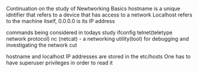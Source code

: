 Continuation on the study of Newtworking Basics
hostname  is a unique idntifier that refers to a device that has access to a network
Localhost refers to the machine itself, 0.0.0.0 is its IP address

commands being considered in todays study
ifconfig 
telnet(teletype network protocol)
nc (netcat) - a networking utility(tool) for debugging and investigating the 	network
cut

hostname and localhost IP addresses are stored in the etc/hosts
One has to have superuser privileges in order to read it
